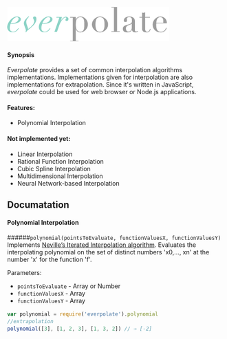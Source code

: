 ![everpolate](https://raw.githubusercontent.com/BorisChumichev/everpolate/master/everpolate-logo.png)

#### Synopsis

*Everpolate* provides a set of common interpolation algorithms implementations. Implementations given for interpolation are also implementations for extrapolation. Since it's written in JavaScript, *everpolate* could be used for web browser or Node.js applications. 

#### Features:

* Polynomial Interpolation

#### Not implemented yet:

* Linear Interpolation
* Rational Function Interpolation 
* Cubic Spline Interpolation
* Multidimensional Interpolation
* Neural Network-based Interpolation

## Documatation
#### Polynomial Interpolation
######`polynomial(pointsToEvaluate, functionValuesX, functionValuesY)`
Implements [Neville’s Iterated Interpolation algorithm](http://en.wikipedia.org/wiki/Neville's_algorithm). Evaluates the interpolating polynomial on the set of distinct numbers 'x0,..., xn' at the
number 'x' for the function 'f'.

Parameters:
* `pointsToEvaluate` - Array or Number
* `functionValuesX` - Array
* `functionValuesY` - Array

```javascript
var polynomial = require('everpolate').polynomial
//extrapolation
polynomial([3], [1, 2, 3], [1, 3, 2]) // → [-2]
